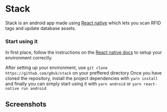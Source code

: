 # Stack

Stack is an android app made using [React native](https://reactnative.dev) which lets you scan RFID tags and update database assets.

### Start using it

In first place, follow the instructions on the [React native docs](https://reactnative.dev/docs/environment-setup) to setup your environment correctly.

After setting up your environment, use `git clone https://github.com/g0sk/stack` on your preffered directory
Once you have cloned the repository, install the project dependencies with `yarn install` and finally you can simply start using it with `yarn android` or `yarn react-native run android`

## Screenshots
